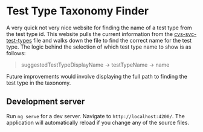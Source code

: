 # Test Type Taxonomy Finder

A very quick not very nice website for finding the name of a test type from the test type id. This website pulls the current information from the [cvs-svc-test-types](https://github.com/dvsa/cvs-svc-test-types/blob/develop/tests/resources/test-types.json) file and walks down the file to find the correct name for the test type. The logic behind the selection of which test type name to show is as follows:

> suggestedTestTypeDisplayName -> testTypeName -> name

Future improvements would involve displaying the full path to finding the test type in the taxonomy.

## Development server

Run `ng serve` for a dev server. Navigate to `http://localhost:4200/`. The application will automatically reload if you change any of the source files.

